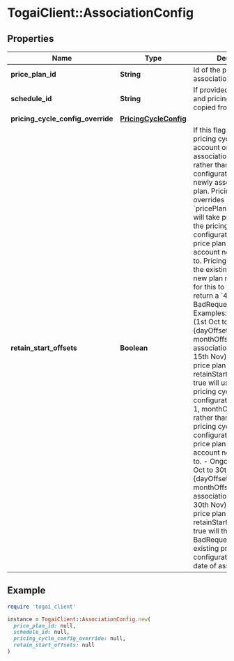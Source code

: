 # TogaiClient::AssociationConfig

## Properties

| Name | Type | Description | Notes |
| ---- | ---- | ----------- | ----- |
| **price_plan_id** | **String** | Id of the price plan if association request | [optional] |
| **schedule_id** | **String** | If provided, rate cards and pricing rules will copied from this schedule | [optional] |
| **pricing_cycle_config_override** | [**PricingCycleConfig**](PricingCycleConfig.md) |  | [optional] |
| **retain_start_offsets** | **Boolean** | If this flag is true, current pricing cycle of the account on the date of association will continue rather  than the configurations of the newly associated price plan. Pricing cycle overrides specified  using  &#x60;pricePlanDetailsOverride&#x60; will take precedence over the pricing cycle configurations of  the new price plan that the account needs to migrate to. PricingCycleInterval of the existing plan and  the new plan must be same for this to work. We&#39;ll return a &#x60;400 BadRequest&#x60; otherwise. Examples:   - Ongoing plan (1st Oct to 30th Oct) - {dayOffset: 1, monthOffset: NIL}     New association (15th Oct to 15th Nov) of different price plan with retainStartOffsets option true      will use the same pricing cycle configuration {dayOffset: 1, monthOffset: NIL} rather than using the     pricing cycle configuration of the new price plan that the account needs to migrate to.   - Ongoing plan (1st Oct to 30th Oct) - {dayOffset: 1, monthOffset: NIL}     New association (1st Nov to 30th Nov) of different price plan with retainStartOffsets option true will     throw a &#x60;400 BadRequest&#x60; as no existing price plan configuration found on date of association  | [optional] |

## Example

```ruby
require 'togai_client'

instance = TogaiClient::AssociationConfig.new(
  price_plan_id: null,
  schedule_id: null,
  pricing_cycle_config_override: null,
  retain_start_offsets: null
)
```

